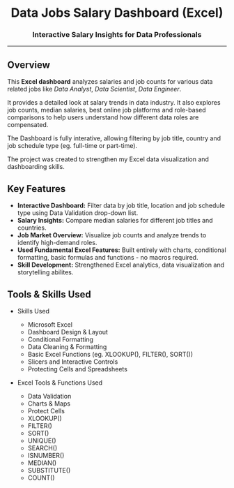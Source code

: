 <h1 align="center"> Data Jobs Salary Dashboard (Excel)</h1>
<h3 align="center">Interactive Salary Insights for Data Professionals</h3>

---

## Overview
This **Excel dashboard** analyzes salaries and job counts for various data related jobs like *Data Analyst*, *Data Scientist*, *Data Engineer*.

It provides a detailed look at salary trends in data industry. It also explores job counts, median salaries, best online job platforms and role-based comparisons to help users understand how different data roles are compensated.

The Dashboard is fully interative, allowing filtering by job title, country and job schedule type (eg. full-time or part-time).

The project was created to strengthen my Excel data visualization and dashboarding skills.

## Key Features

- **Interactive Dashboard:** Filter data by job title, location and job schedule type using Data Validation drop-down list.
- **Salary Insights:** Compare median salaries for different job titles and countries.
- **Job Market Overview:** Visualize job counts and analyze trends to identify high-demand roles.
- **Used Fundamental Excel Features:** Built entirely with charts, conditional formatting, basic formulas and functions - no macros required.
- **Skill Development:** Strengthened Excel analytics, data visualization and storytelling abilites.

## Tools & Skills Used

- Skills Used
  - Microsoft Excel
  - Dashboard Design & Layout
  - Conditional Formatting
  - Data Cleaning & Formatting
  - Basic Excel Functions (eg. XLOOKUP(), FILTER(), SORT())
  - Slicers and Interactive Controls
  - Protecting Cells and Spreadsheets

- Excel Tools & Functions Used
  - Data Validation
  - Charts & Maps
  - Protect Cells
  - XLOOKUP()
  - FILTER()
  - SORT()
  - UNIQUE()
  - SEARCH()
  - ISNUMBER()
  - MEDIAN()
  - SUBSTITUTE()
  - COUNT()
  
